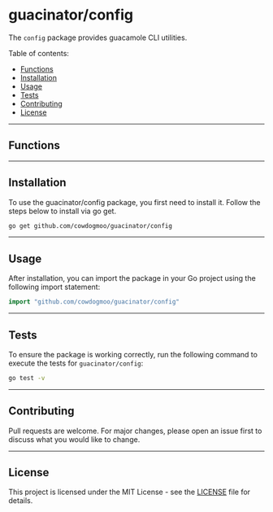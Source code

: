 # guacinator/config

The `config` package provides guacamole CLI utilities.

Table of contents:

- [Functions](#functions)
- [Installation](#installation)
- [Usage](#usage)
- [Tests](#tests)
- [Contributing](#contributing)
- [License](#license)

---

## Functions


---

## Installation

To use the guacinator/config package, you first need to install it.
Follow the steps below to install via go get.

```bash
go get github.com/cowdogmoo/guacinator/config
```

---

## Usage

After installation, you can import the package in your Go project
using the following import statement:

```go
import "github.com/cowdogmoo/guacinator/config"
```

---

## Tests

To ensure the package is working correctly, run the following
command to execute the tests for `guacinator/config`:

```bash
go test -v
```

---

## Contributing

Pull requests are welcome. For major changes,
please open an issue first to discuss what
you would like to change.

---

## License

This project is licensed under the MIT
License - see the [LICENSE](../LICENSE)
file for details.
